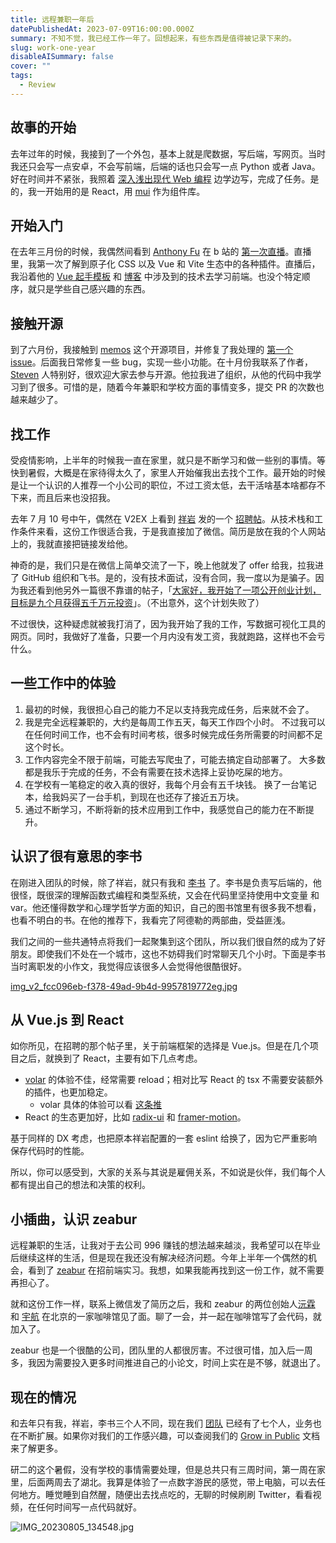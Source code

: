```yaml
---
title: 远程兼职一年后
datePublishedAt: 2023-07-09T16:00:00.000Z
summary: 不知不觉，我已经工作一年了。回想起来，有些东西是值得被记录下来的。
slug: work-one-year
disableAISummary: false
cover: ""
tags:
  - Review
---
```


## 故事的开始

去年过年的时候，我接到了一个外包，基本上就是爬数据，写后端，写网页。当时我还只会写一点安卓，不会写前端，后端的话也只会写一点 Python 或者 Java。好在时间并不紧张，我照着 [深入浅出现代 Web 编程][] 边学边写，完成了任务。是的，我一开始用的是 React，用 [mui][] 作为组件库。

## 开始入门

在去年三月份的时候，我偶然间看到 [Anthony Fu][] 在 b 站的 [第一次直播][]。直播里，我第一次了解到原子化 CSS 以及 Vue 和 Vite 生态中的各种插件。直播后，我沿着他的 [Vue 起手模板][vitesse] 和 [博客][antfu.me] 中涉及到的技术去学习前端。也没个特定顺序，就只是学些自己感兴趣的东西。

## 接触开源

到了六月份，我接触到 [memos][] 这个开源项目，并修复了我处理的 [第一个 issue][]。后面我日常修复一些 bug，实现一些小功能。在十月份我联系了作者，[Steven][] 人特别好，很欢迎大家去参与开源。他拉我进了组织，从他的代码中我学习到了很多。可惜的是，随着今年兼职和学校方面的事情变多，提交 PR 的次数也越来越少了。

## 找工作

受疫情影响，上半年的时候我一直在家里，就只是不断学习和做一些别的事情。等快到暑假，大概是在家待得太久了，家里人开始催我出去找个工作。最开始的时候是让一个认识的人推荐一个小公司的职位，不过工资太低，去干活啥基本啥都存不下来，而且后来也没招我。

去年 7 月 10 号中午，偶然在 V2EX 上看到 [祥岩][] 发的一个 [招聘帖][]。从技术栈和工作条件来看，这份工作很适合我，于是我直接加了微信。简历是放在我的个人网站上的，我就直接把链接发给他。

神奇的是，我们只是在微信上简单交流了一下，晚上他就发了 offer 给我，拉我进了 GitHub 组织和飞书。是的，没有技术面试，没有合同，我一度以为是骗子。因为我还看到他另外一篇很不靠谱的帖子，「[大家好，我开始了一项公开创业计划，目标是九个月获得五千万元投资][]」。（不出意外，这个计划失败了）

不过很快，这种疑虑就被我打消了，因为我开始了我的工作，写数据可视化工具的网页。同时，我做好了准备，只要一个月内没有发工资，我就跑路，这样也不会亏什么。

## 一些工作中的体验

1. 最初的时候，我很担心自己的能力不足以支持我完成任务，后来就不会了。
1. 我是完全远程兼职的，大约是每周工作五天，每天工作四个小时。
   不过我可以在任何时间工作，也不会有时间考核，很多时候完成任务所需要的时间都不足这个时长。
1. 工作内容完全不限于前端，可能去写爬虫了，可能去搞定自动部署了。
   大多数都是我乐于完成的任务，不会有需要在技术选择上妥协吃屎的地方。
1. 在学校有一笔稳定的收入真的很好，我每个月会有五千块钱。
   换了一台笔记本，给我妈买了一台手机，到现在也还存了接近五万块。
1. 通过不断学习，不断将新的技术应用到工作中，我感觉自己的能力在不断提升。

## 认识了很有意思的李书

在刚进入团队的时候，除了祥岩，就只有我和 [李书][] 了。李书是负责写后端的，他很怪，既很深的理解函数式编程和类型系统，又会在代码里坚持使用中文变量 和 var。他还懂得数学和心理学哲学方面的知识，自己的图书馆里有很多我不想看，也看不明白的书。在他的推荐下，我看完了阿德勒的两部曲，受益匪浅。

我们之间的一些共通特点将我们一起聚集到这个团队，所以我们很自然的成为了好朋友。即使我们不处在一个城市，这也不妨碍我们时常聊天几个小时。下面是李书当时离职发的小作文，我觉得应该很多人会觉得他很酷很好。

[img_v2_fcc096eb-f378-49ad-9b4d-9957819772eg.jpg](https://s2.loli.net/2023/08/07/jf7ZLmvXduq342F.jpg)

## 从 Vue.js 到 React

如你所见，在招聘的那个帖子里，关于前端框架的选择是 Vue.js。但是在几个项目之后，就换到了 React，主要有如下几点考虑。

- [volar][] 的体验不佳，经常需要 reload；相对比写 React 的 tsx 不需要安装额外的插件，也更加稳定。
  - volar 具体的体验可以看 [这条推](https://twitter.com/isukkaw/status/1688077064359079936)
- React 的生态更加好，比如 [radix-ui][] 和 [framer-motion][]。

基于同样的 DX 考虑，也把原本祥岩配置的一套 eslint 给换了，因为它严重影响保存代码时的性能。

所以，你可以感受到，大家的关系与其说是雇佣关系，不如说是伙伴，我们每个人都有提出自己的想法和决策的权利。

## 小插曲，认识 zeabur

远程兼职的生活，让我对于去公司 996 赚钱的想法越来越淡，我希望可以在毕业后继续这样的生活，但是现在我还没有解决经济问题。今年上半年一个偶然的机会，看到了 [zeabur][] 在招前端实习。我想，如果我能再找到这一份工作，就不需要再担心了。

就和这份工作一样，联系上微信发了简历之后，我和 zeabur 的两位创始人[沅霖][] 和 [宇航][] 在北京的一家咖啡馆见了面。聊了一会，并一起在咖啡馆写了会代码，就加入了。

zeabur 也是一个很酷的公司，团队里的人都很厉害。不过很可惜，加入后一周多，我因为需要投入更多时间推进自己的小论文，时间上实在是不够，就退出了。

## 现在的情况

和去年只有我，祥岩，李书三个人不同，现在我们 [团队][] 已经有了七个人，业务也在不断扩展。如果你对我们的工作感兴趣，可以查阅我们的 [Grow in Public][] 文档来了解更多。

研二的这个暑假，没有学校的事情需要处理，但是总共只有三周时间，第一周在家里，后面两周去了湖北。我算是体验了一点数字游民的感觉，带上电脑，可以去任何地方。睡觉睡到自然醒，随便出去找点吃的，无聊的时候刷刷 Twitter，看看视频，在任何时间写一点代码就好。

![IMG_20230805_134548.jpg](https://s2.loli.net/2023/08/05/VIr9hGaWwMD1BYm.jpg)

[深入浅出现代 Web 编程]: https://fullstackopen.com/zh
[mui]: https://mui.com
[Anthony Fu]: https://antfu.me
[第一次直播]: https://www.bilibili.com/video/BV1ia411b7jY
[vitesse]: https://github.com/antfu/vitesse
[antfu.me]: https://github.com/antfu/antfu.me
[memos]: https://github.com/usememos/memos
[第一个 issue]: https://github.com/usememos/memos/issues/90
[Steven]: https://github.com/boojack
[祥岩]: https://twitter.com/kxycigaret
[招聘帖]: https://www.v2ex.com/t/865194
[大家好，我开始了一项公开创业计划，目标是九个月获得五千万元投资]: https://www.v2ex.com/t/864079
[李书]: https://github.com/lsby
[volar]: https://volarjs.github.io
[radix-ui]: https://www.radix-ui.com
[framer-motion]: https://www.framer.com/motion
[zeabur]: https://zeabur.com/zh-CN
[沅霖]: https://twitter.com/yuaanlin
[宇航]: https://twitter.com/CoooolXyh
[团队]: https://github.com/planet-matrix
[Grow in Public]: https://datadata.feishu.cn/wiki/ZSrDw1ioji9vPIkfSrNcJBREnWd
